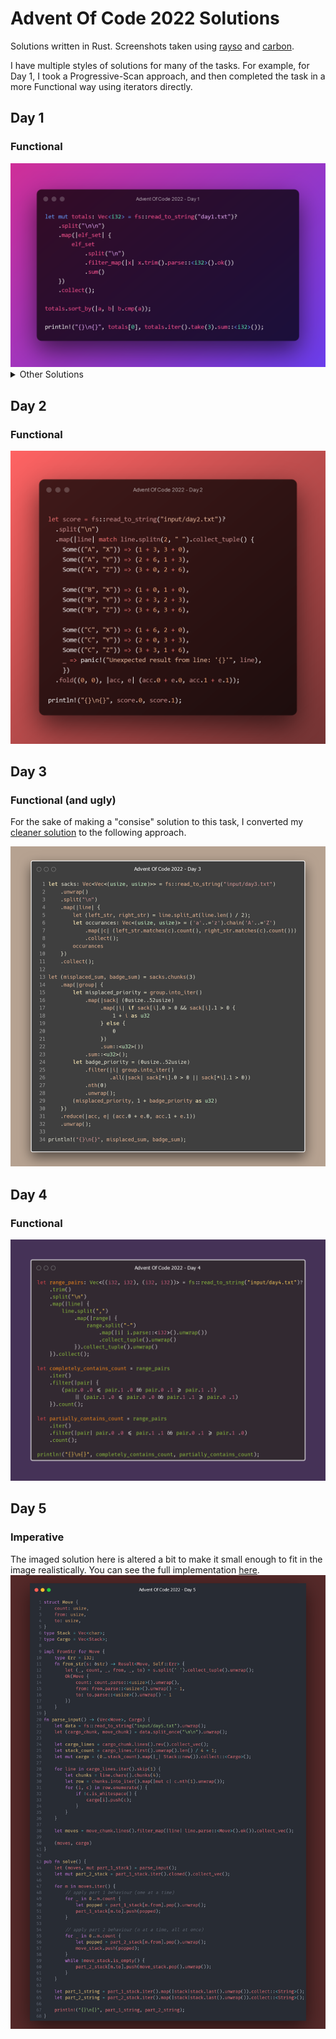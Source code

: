 # Advent Of Code 2022 Solutions

Solutions written in Rust. Screenshots taken using [rayso](https://ray.so/) and [carbon](https://carbon.now.sh/).

I have multiple styles of solutions for many of the tasks. For example, for Day 1, I took a Progressive-Scan approach, and then completed the task in a more Functional way using iterators directly.

## Day 1
### Functional
<img src="images/day1_functional.png" />

<details>
<summary>Other Solutions</summary>

### Progressive Scan
<img src="images/day1_progscan.png" />
</details>

## Day 2
### Functional
<img src="images/day2_functional.png" />

## Day 3
### Functional (and ugly)

For the sake of making a "consise" solution to this task, I converted my <a href="src/day3.rs#L75">cleaner solution</a> to the following approach.

<img src="images/day3_ugly_.png" />

## Day 4
### Functional

<img src="images/day4_functional.png" />

## Day 5
### Imperative

The imaged solution here is altered a bit to make it small enough to fit in the image realistically. You can see the full implementation <a href="src/day5.rs#L86">here</a>.
<img src="images/day5_imperative.png" />
